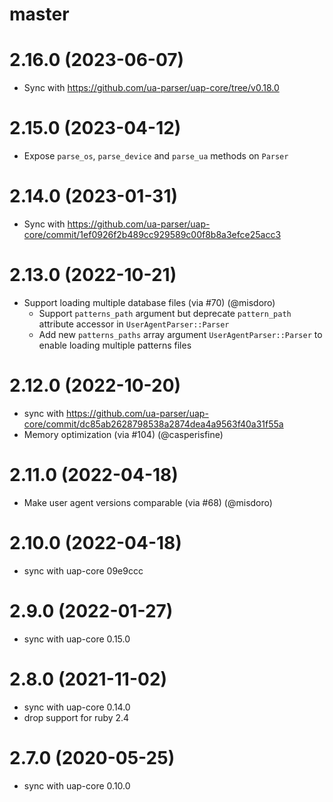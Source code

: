 # master

# 2.16.0 (2023-06-07)
  * Sync with https://github.com/ua-parser/uap-core/tree/v0.18.0

# 2.15.0 (2023-04-12)
 * Expose `parse_os`, `parse_device` and `parse_ua` methods on `Parser`

# 2.14.0 (2023-01-31)
  * Sync with https://github.com/ua-parser/uap-core/commit/1ef0926f2b489cc929589c00f8b8a3efce25acc3

# 2.13.0 (2022-10-21)
  * Support loading multiple database files (via #70) (@misdoro)
    * Support `patterns_path` argument but deprecate `pattern_path` attribute accessor
      in `UserAgentParser::Parser`
    * Add new `patterns_paths` array argument `UserAgentParser::Parser` to enable loading
      multiple patterns files

# 2.12.0 (2022-10-20)

  * sync with https://github.com/ua-parser/uap-core/commit/dc85ab2628798538a2874dea4a9563f40a31f55a
  * Memory optimization (via #104) (@casperisfine)

# 2.11.0 (2022-04-18)
  * Make user agent versions comparable (via #68) (@misdoro)

# 2.10.0 (2022-04-18)
  * sync with uap-core 09e9ccc

# 2.9.0 (2022-01-27)
  * sync with uap-core 0.15.0

# 2.8.0 (2021-11-02)
  * sync with uap-core 0.14.0
  * drop support for ruby 2.4

# 2.7.0 (2020-05-25)
  * sync with uap-core 0.10.0
